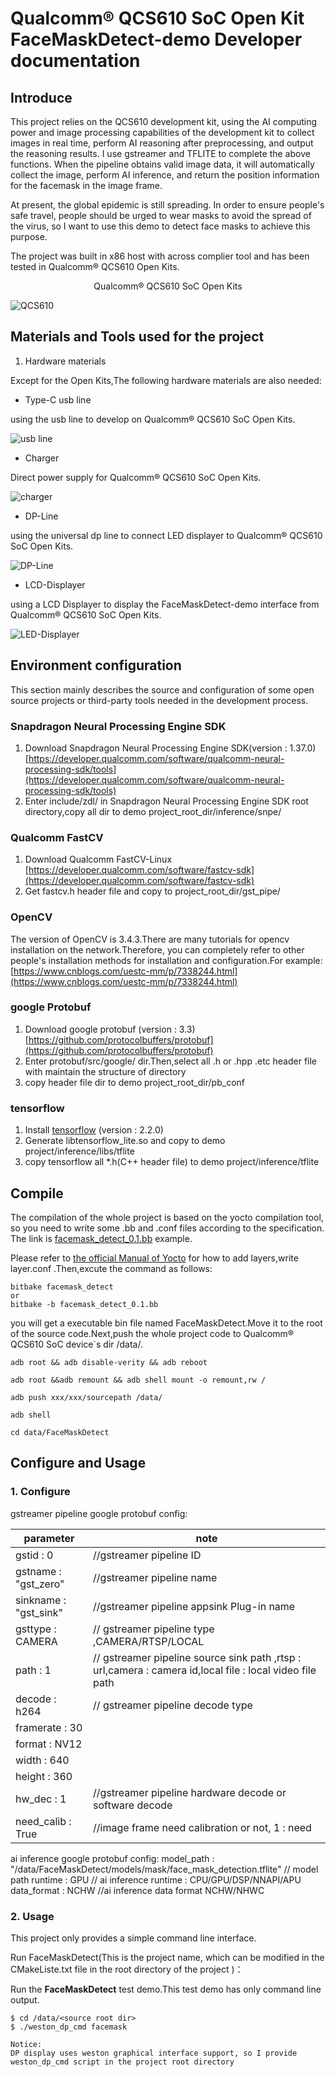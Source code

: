 # Qualcomm® QCS610 SoC Open Kit FaceMaskDetect-demo Developer documentation

## Introduce

This project relies on the QCS610 development kit, using the AI computing power and image processing capabilities of the development kit to collect images in real time, perform AI reasoning after preprocessing, and output the reasoning results. I use gstreamer and TFLITE to complete the above functions. When the pipeline obtains valid image data, it will automatically collect the image, perform AI inference, and return the position information for the facemask in the image frame.

At present, the global epidemic is still spreading. In order to ensure people's safe travel, people should be urged to wear masks to avoid the spread of the virus, so I want to use this demo to detect face masks to achieve this purpose. 

The project was built in x86 host with across complier tool and has been tested in Qualcomm® QCS610 Open Kits.

<center>Qualcomm® QCS610 SoC Open Kits</center>

![QCS610](./res/QCS610.png)

## Materials and Tools used for the project

1. Hardware materials

Except for the Open Kits,The following hardware materials are also needed:

* Type-C usb line

using the usb line to develop on Qualcomm® QCS610 SoC Open Kits.

![usb line](./res/usb.png )

* Charger

Direct power supply for Qualcomm® QCS610 SoC Open Kits.

![charger](./res/charger.jpg )

* DP-Line

using the universal dp line to connect LED displayer to  Qualcomm® QCS610 SoC Open Kits.

![DP-Line](./res/dpline.jpg)

* LCD-Displayer

using a LCD Displayer to display the FaceMaskDetect-demo interface from Qualcomm® QCS610 SoC Open Kits.

![LED-Displayer](./res/LED-Displayer.png)


## Environment configuration

This section mainly describes the source and configuration of some open source projects or third-party tools needed in the development process.

### Snapdragon Neural Processing Engine SDK

1. Download Snapdragon Neural Processing Engine SDK(version  : 1.37.0)
[https://developer.qualcomm.com/software/qualcomm-neural-processing-sdk/tools](https://developer.qualcomm.com/software/qualcomm-neural-processing-sdk/tools)
2. Enter include/zdl/ in Snapdragon Neural Processing Engine SDK root directory,copy all dir to demo project_root_dir/inference/snpe/

### Qualcomm FastCV

1. Download Qualcomm FastCV-Linux
[https://developer.qualcomm.com/software/fastcv-sdk](https://developer.qualcomm.com/software/fastcv-sdk)
2. Get fastcv.h header file and copy to project_root_dir/gst_pipe/

### OpenCV

The version of OpenCV is 3.4.3.There are many tutorials for opencv installation on the network.Therefore, you can completely refer to other people's installation methods for installation and configuration.For example:[https://www.cnblogs.com/uestc-mm/p/7338244.html](https://www.cnblogs.com/uestc-mm/p/7338244.html)


### google Protobuf

1. Download google protobuf (version  :  3.3)
[https://github.com/protocolbuffers/protobuf](https://github.com/protocolbuffers/protobuf)
2. Enter protobuf/src/google/ dir.Then,select all .h or .hpp .etc header file with maintain the structure of directory
3. copy header file dir to demo project_root_dir/pb_conf

### tensorflow 
1. Install [tensorflow](https://github.com/tensorflow/tensorflow) (version : 2.2.0)
2. Generate libtensorflow_lite.so and copy to demo project/inference/libs/tflite
3. copy tensorflow all *.h(C++ header file) to demo project/inference/tflite


## Compile

The compilation of the whole project is based on the yocto compilation tool, so you need to write some .bb and .conf files according to the specification. The link is [facemask_detect_0.1.bb](https://github.com/ThunderSoft-XA/C610-FaceMaskDetect-demo/blob/master/C610-FaceMaskDetect-demo/facemask_detect_0.1.bb) example.

Please refer to [the official Manual of Yocto](https://www.yoctoproject.org) for how to add layers,write layer.conf .Then,excute the command as follows:

```
bitbake facemask_detect
or
bitbake -b facemask_detect_0.1.bb
```

you will get a  executable bin file named FaceMaskDetect.Move it to the root of the source code.Next,push the whole project code to Qualcomm® QCS610 SoC device`s dir /data/.

```
adb root && adb disable-verity && adb reboot

adb root &&adb remount && adb shell mount -o remount,rw /

adb push xxx/xxx/sourcepath /data/

adb shell

cd data/FaceMaskDetect
```

## Configure and Usage

### 1. Configure

gstreamer pipeline google protobuf config:

| parameter| note |
| ---- | ---- | 
gstid : 0             |       //gstreamer pipeline  ID
gstname : "gst_zero"    |  //gstreamer pipeline name
sinkname : "gst_sink"  |  //gstreamer pipeline appsink Plug-in name
gsttype : CAMERA         |             // gstreamer pipeline type ,CAMERA/RTSP/LOCAL
path : 1     |                        // gstreamer pipeline source sink path ,rtsp  :  url,camera : camera id,local file  :  local video file path
decode : h264  |              // gstreamer pipeline decode type
framerate : 30 | 
format : NV12 |
width : 640 | 
height : 360 |
hw_dec : 1     |                //gstreamer pipeline hardware decode or software decode
need_calib : True  |             //image frame need calibration or not, 1  :  need

ai inference google protobuf config:
model_path : "/data/FaceMaskDetect/models/mask/face_mask_detection.tflite"    // model path 
runtime : GPU      // ai inference runtime : CPU/GPU/DSP/NNAPI/APU
data_format : NCHW    //ai inference data format NCHW/NHWC

### 2. Usage

This project only provides a simple command line interface.

Run FaceMaskDetect(This is the project name, which can be modified in the CMakeListe.txt file in the root directory of the project )：

Run the **FaceMaskDetect** test demo.This test demo has only command line output.

```
$ cd /data/<source root dir>
$ ./weston_dp_cmd facemask

Notice:
DP display uses weston graphical interface support, so I provide weston_dp_cmd script in the project root directory 

```
